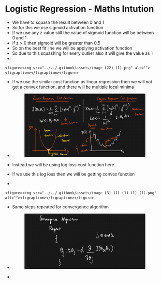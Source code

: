# Logistic Regression - Maths Intution

* &#x20;We have to squash the result between 0 and 1
* So for this we use sigmoid activation function
* If we use any z value still the value of sigmoid function will be between 0 and 1
* If z > 0 then sigmoid will be greater than 0.5
* So on the best fit line we will be applying activation function
* So due to this squashing for every outlier also it will give the value as 1&#x20;
*

    <figure><img src="../../.gitbook/assets/image (22) (1).png" alt=""><figcaption></figcaption></figure>
* &#x20;If we use the similar cost function as linear regression then we will not get a convex function, and there will be multiple local minima
*   &#x20;

    <figure><img src="../../.gitbook/assets/image (1) (1) (1) (1) (1) (1) (1).png" alt=""><figcaption></figcaption></figure>
* Instead we will be using log loss cost function here
* If we use this log loss then we will be getting convex function
*

    <figure><img src="../../.gitbook/assets/image (3) (1) (1) (1) (1).png" alt=""><figcaption></figcaption></figure>
* &#x20;Same steps repeated for convergence algorithm
*   &#x20;

    <figure><img src="../../.gitbook/assets/image (4) (1) (1) (1) (1).png" alt=""><figcaption></figcaption></figure>
*
